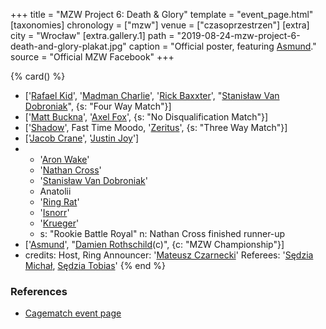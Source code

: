 +++
title = "MZW Project 6: Death & Glory"
template = "event_page.html"
[taxonomies]
chronology = ["mzw"]
venue = ["czasoprzestrzen"]
[extra]
city = "Wrocław"
[extra.gallery.1]
path = "2019-08-24-mzw-project-6-death-and-glory-plakat.jpg"
caption = "Official poster, featuring [Asmund](@/w/asmund.md)."
source = "Official MZW Facebook"
+++

{% card() %}
- ['[Rafael Kid](@/w/rafael-kid.md)', '[Madman Charlie](@/w/madman-charlie.md)', '[Rick
    Baxxter](@/w/rick-baxxter.md)', "[Stanisław Van Dobroniak](@/w/stanislaw-van-dobroniak.md)",
  {s: "Four Way Match"}]
- ['[Matt Buckna](@/w/matt-buckna.md)', '[Axel Fox](@/w/axel-fox.md)', {s: "No Disqualification
      Match"}]
- ['[Shadow](@/w/shadow.md)', Fast Time Moodo, '[Zeritus](@/w/zeritus.md)', {s: "Three
      Way Match"}]
- ['[Jacob Crane](@/w/jacob-crane.md)', '[Justin Joy](@/w/justin-joy.md)']
- - '[Aron Wake](@/w/aron-wake.md)'
  - '[Nathan Cross](@/w/gabriel-queen.md)'
  - '[Stanisław Van Dobroniak](@/w/stanislaw-van-dobroniak.md)'
  - Anatolii
  - '[Ring Rat](@/w/sedzia-seweryn.md)'
  - '[Isnorr](@/w/isnorr.md)'
  - '[Krueger](@/w/olgierd.md)'
  - s: "Rookie Battle Royal"
    n: Nathan Cross finished runner-up
- ['[Asmund](@/w/asmund.md)', "[Damien Rothschild](@/w/damien-rothschild.md)(c)",
  {c: "MZW Championship"}]
- credits:
    Host, Ring Announcer: '[Mateusz Czarnecki](@/w/mateusz-czarnecki.md)'
    Referees: '[Sędzia Michał](@/w/sedzia-michal.md), [Sędzia Tobias](@/w/sedzia-tobias.md)'
{% end %}

### References
* [Cagematch event page](https://www.cagematch.net/?id=1&nr=238539)
